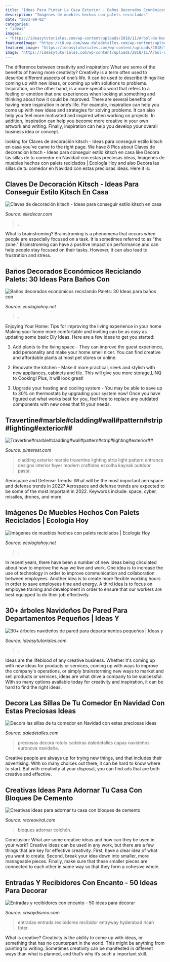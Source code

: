 ```yaml
---
title: "Ideas Para Pintar La Casa Exterior - Baños Decorados Económicos Reciclando Palets: 30 Ideas Para Baños Con"
description: "Imágenes de muebles hechos con palets reciclados"
date: "2023-09-02"
categories:
- "ideas"
images:
- "https://ideasytutoriales.com/wp-content/uploads/2018/11/Arbol-de-Navidad-para-Pared-21-420x420.jpg"
featuredImage: "https://i0.wp.com/www.daledetalles.com/wp-content/uploads/2016/09/sillas-decoradas-para-navidad14-732x1024.jpg?resize=640%2C895"
featured_image: "https://ideasytutoriales.com/wp-content/uploads/2018/11/Arbol-de-Navidad-para-Pared-21-420x420.jpg"
image: "https://ideasytutoriales.com/wp-content/uploads/2018/11/Arbol-de-Navidad-para-Pared-21-420x420.jpg"
---
```



The difference between creativity and inspiration: What are some of the benefits of having more creativity?
Creativity is a term often used to describe different aspects of one’s life. It can be used to describe things like coming up with new ideas, or coming up with solutions to problems. Inspiration, on the other hand, is a more specific word that refers to a feeling or emotion that one experiences when looking at something and thinking about how it could be improved.
There are several benefits of having more inspiration in one’s life. For example, inspiration can help you come up with new ideas and strategies for solving problems. It can also help you feel more motivated and inspired when working on projects. In addition, inspiration can help you become more creative in your own artwork and writing. Finally, inspiration can help you develop your overall business idea or concept.

	

		
looking for Claves de decoración kitsch - Ideas para conseguir estilo kitsch en casa you've came to the right page. We have 8 Pics about Claves de decoración kitsch - Ideas para conseguir estilo kitsch en casa like Decora las sillas de tu comedor en Navidad con estas preciosas ideas, Imágenes de muebles hechos con palets reciclados | Ecología Hoy and also Decora las sillas de tu comedor en Navidad con estas preciosas ideas. Here it is:
		
    
## Claves De Decoración Kitsch - Ideas Para Conseguir Estilo Kitsch En Casa

<img loading=lazy src="https://hips.hearstapps.com/hmg-prod.s3.amazonaws.com/images/portada-kitsch-1524485914.jpg?resize=768:*" onerror="this.onerror=null;this.src='https://tse3.mm.bing.net/th?id=OIP.ey2MulSk2se5bwME8djLXAE6DG&amp;pid=15.1';" alt="Claves de decoración kitsch - Ideas para conseguir estilo kitsch en casa">

_Source: elledecor.com_

>. 

	

What is brainstroming?
Brainstroming is a phenomena that occurs when people are especially focused on a task. It is sometimes referred to as "the zone." Brainstroming can have a positive impact on performance and can help people stay focused on their tasks. However, it can also lead to frustration and stress.

    
## Baños Decorados Económicos Reciclando Palets: 30 Ideas Para Baños Con

<img loading=lazy src="http://ecologiahoy.net/wp-content/uploads/2015/09/bano8-2-684x1024.jpg" onerror="this.onerror=null;this.src='https://tse4.mm.bing.net/th?id=OIP.rVTQWxfoa34G00lACsNtPAHaLF&amp;pid=15.1';" alt="Baños decorados económicos reciclando Palets: 30 Ideas para baños con">

_Source: ecologiahoy.net_

>. 

	

Enjoying Your Home: Tips for improving the living experience in your home
Making your home more comfortable and inviting can be as easy as updating some basic Diy Ideas. Here are a few ideas to get you started:
1. Add plants to the living space - They can improve the guest experience, add personality and make your home smell nicer. You can find creative and affordable plants at most pet stores or online.

2. Renovate the kitchen - Make it more practical, sleek and stylish with new appliances, cabinets and tile. This will give you more storage,LINQ to Cooking! Plus, it will look great!

3. Upgrade your heating and cooling system - You may be able to save up to 30% on thermostats by upgrading your system now! Once you have figured out what works best for you, feel free to replace any outdated components with new ones that fit your needs.

    
## Travertine#marble#cladding#wall#pattern#strip#lighting#exterior##

<img loading=lazy src="https://i.pinimg.com/736x/83/93/f5/8393f51c39d4606d43518dae0522427b.jpg" onerror="this.onerror=null;this.src='https://tse3.mm.bing.net/th?id=OIP.ek7KXBVR0jIg5D-gp8Qu3AHaJ3&amp;pid=15.1';" alt="Travertine#marble#cladding#wall#pattern#strip#lighting#exterior##">

_Source: pinterest.com_

>cladding exterior marble travertine lighting strip light pattern entrance designs interior foyer modern craftidea escolha kaynak outdoor pasta. 

	

Aerospace and Defense Trends: What will be the most important aerospace and defense trends in 2022?
Aerospace and defense trends are expected to be some of the most important in 2022. Keywords include: space, cyber, missiles, drones, and more.

    
## Imágenes De Muebles Hechos Con Palets Reciclados | Ecología Hoy

<img loading=lazy src="https://ecologiahoy.net/wp-content/uploads/2016/03/maxresdefault.jpg" onerror="this.onerror=null;this.src='https://tse3.mm.bing.net/th?id=OIP.afrLvqWVkgsoJZ-wM9tK7QHaFj&amp;pid=15.1';" alt="Imágenes de muebles hechos con palets reciclados | Ecología Hoy">

_Source: ecologiahoy.net_

>. 

	

In recent years, there have been a number of new ideas being circulated about how to improve the way we live and work. One idea is to increase the use of technology in order to improve communication and collaboration between employees. Another idea is to create more flexible working hours in order to save employees time and energy. A third idea is to focus on employee training and development in order to ensure that our workers are best equipped to do their job effectively.

    
## 30+ árboles Navideños De Pared Para Departamentos Pequeños | Ideas Y

<img loading=lazy src="https://ideasytutoriales.com/wp-content/uploads/2018/11/Arbol-de-Navidad-para-Pared-21-420x420.jpg" onerror="this.onerror=null;this.src='https://tse2.mm.bing.net/th?id=OIP.sqIHHbwL-veKb-NGS6lADwAAAA&amp;pid=15.1';" alt="30+ árboles navideños de pared para departamentos pequeños | Ideas y">

_Source: ideasytutoriales.com_

>. 

	

Ideas are the lifeblood of any creative business. Whether it's coming up with new ideas for products or services, coming up with ways to improve the company's operations, or simply brainstorming new ways to market and sell products or services, ideas are what drive a company to be successful. With so many options available today for creativity and inspiration, it can be hard to find the right ideas.

    
## Decora Las Sillas De Tu Comedor En Navidad Con Estas Preciosas Ideas

<img loading=lazy src="https://i0.wp.com/www.daledetalles.com/wp-content/uploads/2016/09/sillas-decoradas-para-navidad14-732x1024.jpg?resize=640%2C895" onerror="this.onerror=null;this.src='https://tse3.mm.bing.net/th?id=OIP.PVKBwJOSbSp068C9CE1GBAHaKW&amp;pid=15.1';" alt="Decora las sillas de tu comedor en Navidad con estas preciosas ideas">

_Source: daledetalles.com_

>preciosas decora rotolo cadeiras daledetalles capas navideños euronova navideña. 

	

Creative people are always up for trying new things, and that includes their advertising. With so many choices out there, it can be hard to know where to start. But with creativity at your disposal, you can find ads that are both creative and effective.

    
## Creativas Ideas Para Adornar Tu Casa Con Bloques De Cemento

<img loading=lazy src="https://www.recreoviral.com/wp-content/uploads/2015/08/Cosas-creativas-hechas-con-bloques-de-cemento-12.jpg" onerror="this.onerror=null;this.src='https://tse1.mm.bing.net/th?id=OIP.PLBAk9QYUr9fdyZHx1a4DwHaJ4&amp;pid=15.1';" alt="Creativas ideas para adornar tu casa con bloques de cemento">

_Source: recreoviral.com_

>bloques adornar colchón. 

	

Conclusion: What are some creative ideas and how can they be used in your work?
Creative ideas can be used in any work, but there are a few things that are key for effective creativity. First, have a clear idea of what you want to create. Second, break your idea down into smaller, more manageable pieces. Finally, make sure that these smaller pieces are connected to each other in some way so that they form a cohesive whole.

    
## Entradas Y Recibidores Con Encanto - 50 Ideas Para Decorar

<img loading=lazy src="https://casaydiseno.com/wp-content/uploads/2015/08/mesa-alta-madera-entrada.jpg" onerror="this.onerror=null;this.src='https://tse2.mm.bing.net/th?id=OIP.GufMns1IlzAC3nybH5kZxgHaKf&amp;pid=15.1';" alt="Entradas y recibidores con encanto - 50 ideas para decorar">

_Source: casaydiseno.com_

>entradas entrada recibidores recibidor entryway hyderabad rican foter. 

	

What is creative?
Creativity is the ability to come up with ideas, or something that has no counterpart in the world. This might be anything from painting to writing. Sometimes creativity can be manifested in different ways than what is planned, and that’s why it’s such a important skill.


